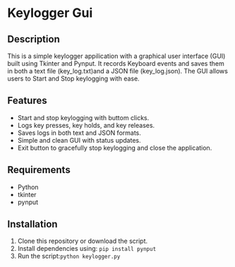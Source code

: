 # Keylogger Gui
 
##  Description

This is a simple keylogger appilication with a graphical user interface (GUI) built 
using Tkinter and Pynput. It records Keyboard events and saves them in both a text file (key_log.txt)and a JSON file (key_log.json). The GUI allows users to  Start and Stop keylogging with ease.


Features 
 -
- Start and stop keylogging with buttom clicks.
- Logs key presses, key holds, and key releases.
- Saves logs in both text and JSON formats.
- Simple and clean GUI with status updates.
- Exit button to gracefully stop keylogging and close the application.


## Requirements

- Python
- tkinter
- pynput

## Installation
 1. Clone this repository or download the script.
 2. Install dependencies using:
   `pip install pynput`
3. Run the script:`python keylogger.py`